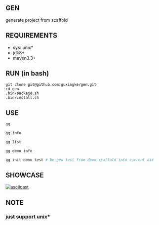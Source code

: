## GEN
generate project from scaffold

## REQUIREMENTS
- sys: unix*
- jdk8+
- maven3.3+


## RUN (in bash)

```
git clone git@github.com:guxingke/gen.git
cd gen
.bin/package.sh
.bin/install.sh
```

## USE
```bash
gg 

gg info

gg list

gg demo info 

gg init demo test # be gen test from demo scaffold into current dir

```

## SHOWCASE
[![asciicast](https://asciinema.org/a/195071.png)](https://asciinema.org/a/195071)

## NOTE
### just support unix*

